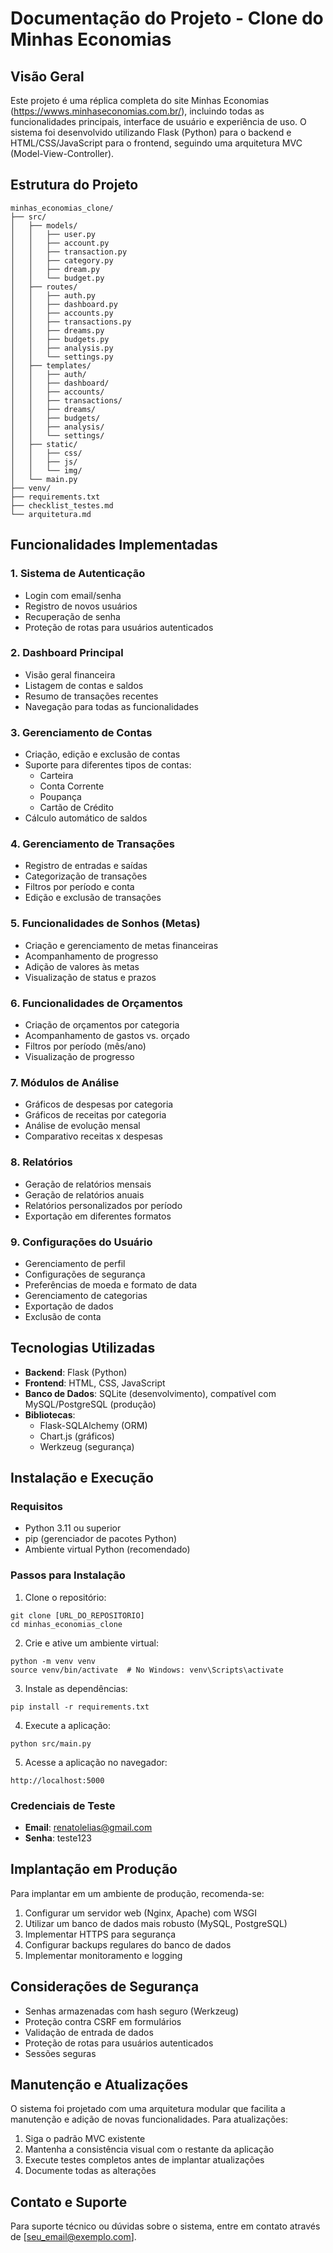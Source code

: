 # Documentação do Projeto - Clone do Minhas Economias

## Visão Geral

Este projeto é uma réplica completa do site Minhas Economias (https://wwws.minhaseconomias.com.br/), incluindo todas as funcionalidades principais, interface de usuário e experiência de uso. O sistema foi desenvolvido utilizando Flask (Python) para o backend e HTML/CSS/JavaScript para o frontend, seguindo uma arquitetura MVC (Model-View-Controller).

## Estrutura do Projeto

```
minhas_economias_clone/
├── src/
│   ├── models/
│   │   ├── user.py
│   │   ├── account.py
│   │   ├── transaction.py
│   │   ├── category.py
│   │   ├── dream.py
│   │   └── budget.py
│   ├── routes/
│   │   ├── auth.py
│   │   ├── dashboard.py
│   │   ├── accounts.py
│   │   ├── transactions.py
│   │   ├── dreams.py
│   │   ├── budgets.py
│   │   ├── analysis.py
│   │   └── settings.py
│   ├── templates/
│   │   ├── auth/
│   │   ├── dashboard/
│   │   ├── accounts/
│   │   ├── transactions/
│   │   ├── dreams/
│   │   ├── budgets/
│   │   ├── analysis/
│   │   └── settings/
│   ├── static/
│   │   ├── css/
│   │   ├── js/
│   │   └── img/
│   └── main.py
├── venv/
├── requirements.txt
├── checklist_testes.md
└── arquitetura.md
```

## Funcionalidades Implementadas

### 1. Sistema de Autenticação
- Login com email/senha
- Registro de novos usuários
- Recuperação de senha
- Proteção de rotas para usuários autenticados

### 2. Dashboard Principal
- Visão geral financeira
- Listagem de contas e saldos
- Resumo de transações recentes
- Navegação para todas as funcionalidades

### 3. Gerenciamento de Contas
- Criação, edição e exclusão de contas
- Suporte para diferentes tipos de contas:
  - Carteira
  - Conta Corrente
  - Poupança
  - Cartão de Crédito
- Cálculo automático de saldos

### 4. Gerenciamento de Transações
- Registro de entradas e saídas
- Categorização de transações
- Filtros por período e conta
- Edição e exclusão de transações

### 5. Funcionalidades de Sonhos (Metas)
- Criação e gerenciamento de metas financeiras
- Acompanhamento de progresso
- Adição de valores às metas
- Visualização de status e prazos

### 6. Funcionalidades de Orçamentos
- Criação de orçamentos por categoria
- Acompanhamento de gastos vs. orçado
- Filtros por período (mês/ano)
- Visualização de progresso

### 7. Módulos de Análise
- Gráficos de despesas por categoria
- Gráficos de receitas por categoria
- Análise de evolução mensal
- Comparativo receitas x despesas

### 8. Relatórios
- Geração de relatórios mensais
- Geração de relatórios anuais
- Relatórios personalizados por período
- Exportação em diferentes formatos

### 9. Configurações do Usuário
- Gerenciamento de perfil
- Configurações de segurança
- Preferências de moeda e formato de data
- Gerenciamento de categorias
- Exportação de dados
- Exclusão de conta

## Tecnologias Utilizadas

- **Backend**: Flask (Python)
- **Frontend**: HTML, CSS, JavaScript
- **Banco de Dados**: SQLite (desenvolvimento), compatível com MySQL/PostgreSQL (produção)
- **Bibliotecas**:
  - Flask-SQLAlchemy (ORM)
  - Chart.js (gráficos)
  - Werkzeug (segurança)

## Instalação e Execução

### Requisitos
- Python 3.11 ou superior
- pip (gerenciador de pacotes Python)
- Ambiente virtual Python (recomendado)

### Passos para Instalação

1. Clone o repositório:
```
git clone [URL_DO_REPOSITORIO]
cd minhas_economias_clone
```

2. Crie e ative um ambiente virtual:
```
python -m venv venv
source venv/bin/activate  # No Windows: venv\Scripts\activate
```

3. Instale as dependências:
```
pip install -r requirements.txt
```

4. Execute a aplicação:
```
python src/main.py
```

5. Acesse a aplicação no navegador:
```
http://localhost:5000
```

### Credenciais de Teste
- **Email**: renatolelias@gmail.com
- **Senha**: teste123

## Implantação em Produção

Para implantar em um ambiente de produção, recomenda-se:

1. Configurar um servidor web (Nginx, Apache) com WSGI
2. Utilizar um banco de dados mais robusto (MySQL, PostgreSQL)
3. Implementar HTTPS para segurança
4. Configurar backups regulares do banco de dados
5. Implementar monitoramento e logging

## Considerações de Segurança

- Senhas armazenadas com hash seguro (Werkzeug)
- Proteção contra CSRF em formulários
- Validação de entrada de dados
- Proteção de rotas para usuários autenticados
- Sessões seguras

## Manutenção e Atualizações

O sistema foi projetado com uma arquitetura modular que facilita a manutenção e adição de novas funcionalidades. Para atualizações:

1. Siga o padrão MVC existente
2. Mantenha a consistência visual com o restante da aplicação
3. Execute testes completos antes de implantar atualizações
4. Documente todas as alterações

## Contato e Suporte

Para suporte técnico ou dúvidas sobre o sistema, entre em contato através de [seu_email@exemplo.com].
